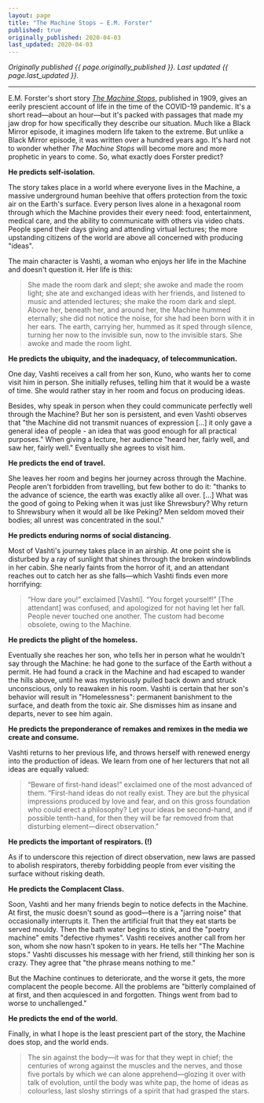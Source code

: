 ```yaml
---
layout: page
title: "The Machine Stops — E.M. Forster"
published: true
originally_published: 2020-04-03
last_updated: 2020-04-03
---
```


*Originally published {{ page.originally_published }}. Last updated {{ page.last_updated }}.*

---

E.M. Forster's short story *[The Machine Stops](https://www.goodreads.com/book/show/4711854-the-machine-stops)*, published in 1909, gives an eerily prescient account of life in the time of the COVID-19 pandemic. It's a short read—about an hour—but it's packed with passages that made my jaw drop for how specifically they describe our situation. Much like a Black Mirror episode, it imagines modern life taken to the extreme. But unlike a Black Mirror episode, it was written over a hundred years ago. It's hard not to wonder whether *The Machine Stops* will become more and more prophetic in years to come. So, what exactly does Forster predict?

**He predicts self-isolation.**

The story takes place in a world where everyone lives in the Machine, a massive underground human beehive that offers protection from the toxic air on the Earth's surface. Every person lives alone in a hexagonal room through which the Machine provides their every need: food, entertainment, medical care, and the ability to communicate with others via video chats. People spend their days giving and attending virtual lectures; the more upstanding citizens of the world are above all concerned with producing "ideas".

The main character is Vashti, a woman who enjoys her life in the Machine and doesn't question it. Her life is this:

> She made the room dark and slept; she awoke and made the room light; she ate and exchanged ideas with her friends, and listened to music and attended lectures; she make the room dark and slept. Above her, beneath her, and around her, the Machine hummed eternally; she did not notice the noise, for she had been born with it in her ears. The earth, carrying her, hummed as it sped through silence, turning her now to the invisible sun, now to the invisible stars. She awoke and made the room light.

**He predicts the ubiquity, and the inadequacy, of telecommunication.**

One day, Vashti receives a call from her son, Kuno, who wants her to come visit him in person. She initially refuses, telling him that it would be a waste of time. She would rather stay in her room and focus on producing ideas.

Besides, why speak in person when they could communicate perfectly well through the Machine? But her son is persistent, and even Vashti observes that "the Machine did not transmit nuances of expression [...] it only gave a general idea of people - an idea that was good enough for all practical purposes." When giving a lecture, her audience "heard her, fairly well, and saw her, fairly well." Eventually she agrees to visit him.

**He predicts the end of travel.**

She leaves her room and begins her journey across through the Machine. People aren't forbidden from travelling, but few bother to do it: "thanks to the advance of science, the earth was exactly alike all over. [...] What was the good of going to Peking when it was just like Shrewsbury? Why return to Shrewsbury when it would all be like Peking? Men seldom moved their bodies; all unrest was concentrated in the soul."

**He predicts enduring norms of social distancing.**

Most of Vashti's journey takes place in an airship. At one point she is disturbed by a ray of sunlight that shines through the broken windowblinds in her cabin. She nearly faints from the horror of it, and an attendant reaches out to catch her as she falls—which Vashti finds even more horrifying:

> “How dare you!” exclaimed [Vashti]. “You forget yourself!” [The attendant] was confused, and apologized for not having let her fall. People never touched one another. The custom had become obsolete, owing to the Machine.

**He predicts the plight of the homeless.**

Eventually she reaches her son, who tells her in person what he wouldn't say through the Machine: he had gone to the surface of the Earth without a permit. He had found a crack in the Machine and had escaped to wander the hills above, until he was mysteriously pulled back down and struck unconscious, only to reawaken in his room. Vashti is certain that her son's behavior will result in "Homelessness": permanent banishment to the surface, and death from the toxic air. She dismisses him as insane and departs, never to see him again.

**He predicts the preponderance of remakes and remixes in the media we create and consume.**

Vashti returns to her previous life, and throws herself with renewed energy into the production of ideas. We learn from one of her lecturers that not all ideas are equally valued:

> “Beware of first-hand ideas!” exclaimed one of the most advanced of them. “First-hand ideas do not really exist. They are but the physical impressions produced by love and fear, and on this gross foundation who could erect a philosophy? Let your ideas be second-hand, and if possible tenth-hand, for then they will be far removed from that disturbing element—direct observation."

**He predicts the important of respirators. (!)**

As if to underscore this rejection of direct observation, new laws are passed to abolish respirators, thereby forbidding people from ever visiting the surface without risking death.

**He predicts the Complacent Class.**

Soon, Vashti and her many friends begin to notice defects in the Machine. At first, the music doesn't sound as good—there is a "jarring noise" that occasionally interrupts it. Then the artificial fruit that they eat starts be served mouldy. Then the bath water begins to stink, and the "poetry machine" emits "defective rhymes". Vashti receives another call from her son, whom she now hasn't spoken to in years. He tells her "The Machine stops." Vashti discusses his message with her friend, still thinking her son is crazy. They agree that "the phrase means nothing to me."

But the Machine continues to deteriorate, and the worse it gets, the more complacent the people become. All the problems are "bitterly complained of at first, and then acquiesced in and forgotten. Things went from bad to worse to unchallenged."

**He predicts the end of the world.**

Finally, in what I hope is the least prescient part of the story, the Machine does stop, and the world ends.

> The sin against the body—it was for that they wept in chief; the centuries of wrong against the muscles and the nerves, and those five portals by which we can alone apprehend—glozing it over with talk of evolution, until the body was white pap, the home of ideas as colourless, last sloshy stirrings of a spirit that had grasped the stars.